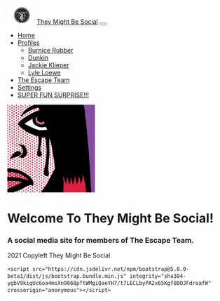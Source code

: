 <!doctype html>
<html lang="en">
  <head>
    <meta charset="utf-8">
    <meta name="viewport" content="width=device-width, initial-scale=1">
    <link href="https://cdn.jsdelivr.net/npm/bootstrap@5.0.0-beta1/dist/css/bootstrap.min.css" rel="stylesheet" integrity="sha384-giJF6kkoqNQ00vy+HMDP7azOuL0xtbfIcaT9wjKHr8RbDVddVHyTfAAsrekwKmP1" crossorigin="anonymous">
    <link rel="stylesheet" href="styles.css">
    <link href="https://fonts.googleapis.com/css2?family=Montserrat&display=swap" rel="stylesheet">
    <title>TMBS - Home</title>
        <link rel="shortcut icon" type="image/jpg" href="images/escapeteam.jpg" />
  </head>
  <body>

<!-- NavBar -->
<nav class="navbar navbar-expand-lg navbar-light bg-light">
  <div class="container-fluid">
    <a class="navbar-brand" href="index.html"><img src="logo.jpg" alt="logo" width="67" height="40" class="d-inline-block align-top" />They Might Be Social</a>
    <button class="navbar-toggler" type="button" data-bs-toggle="collapse" data-bs-target="#navbarTogglerDemo02" aria-controls="navbarTogglerDemo02" aria-expanded="false" aria-label="Toggle navigation">
      <span class="navbar-toggler-icon"></span>
    </button>
    <div class="collapse navbar-collapse" id="navbarTogglerDemo02">
      <ul class="navbar-nav me-auto mb-2 mb-lg-0">
        <li class="nav-item">
          <a class="nav-link active" href="index.html">Home</a>
        </li>
        <li class="nav-item dropdown">
          <a class="nav-link dropdown-toggle" href="#" id="navbarDropdownMenuLink" role="button" data-bs-toggle="dropdown" aria-expanded="false">
            Profiles
          </a>
          <ul class="dropdown-menu" aria-labelledby="navbarDropdownMenuLink">
            <li><a class="dropdown-item" href="burnice.html">Burnice Rubber</a></li>
            <li><a class="dropdown-item" href="dunkin.html">Dunkin</a></li>
            <li><a class="dropdown-item" href="jackie.html">Jackie Klieper</a></li>
            <li><a class="dropdown-item" href="lyle.html">Lyle Loewe</a></li>
          </ul>
        </li>
        <li class="nav-item">
          <a class="nav-link" href="https://www.youtube.com/c/theymightbegiants">The Escape Team</a>
        </li>
        <li class="nav-item">
          <a class="nav-link" href="settings.html">Settings</a>
        </li>
        <li class="nav-item">
          <a class="nav-link" href="error.html">SUPER FUN SURPRISE!!!</a>
        </li>
      </ul>
    </div>
  </div>
</nav>

<div class="container centertext">
  <div class="col-sm-12 intropage">
    <img src="images/escapeteam.jpg" style="max-width: 200px;" />
    <h1 class="introtext">Welcome To They Might Be Social!</h1>
    <h3 class="introtext">A social media site for members of The Escape Team.</h3>
  </div>
</div>




<p class="footer">2021 Copyleft They Might Be Social</p>

    <script src="https://cdn.jsdelivr.net/npm/bootstrap@5.0.0-beta1/dist/js/bootstrap.bundle.min.js" integrity="sha384-ygbV9kiqUc6oa4msXn9868pTtWMgiQaeYH7/t7LECLbyPA2x65Kgf80OJFdroafW" crossorigin="anonymous"></script>
  </body>
</html>
